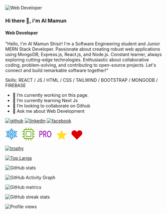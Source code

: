 ![Web Developer ](https://scontent.fdac24-3.fna.fbcdn.net/v/t39.30808-6/256458752_626712111695409_6832756108945064011_n.jpg?stp=dst-jpg_p720x720&_nc_cat=106&ccb=1-7&_nc_sid=e3f864&_nc_eui2=AeE4ogQGxdQpDQb8JTaxePpbrci5H3a8z76tyLkfdrzPvhMfPTwKjd5dUICAQbNkrIXzudq1-j6xONe982sQnJrt&_nc_ohc=ETrr5dY6xr4AX91Mijn&_nc_oc=AQmMhJWzFizEQzPIieVZ8nadw8Q6piyYE3ykMiCcj0in_vtLcSEMlpuHWxSPAIi50Us&_nc_ht=scontent.fdac24-3.fna&oh=00_AfAQ65wF9voHDDgy0RrNqwVLxzCOoRbaC2EtUoFqqflHQw&oe=649B84C7)

### Hi there 👋, i'm Al Mamun 
#### Web Developer 

"Hello, I'm Al Mamun Shisir! I'm a Software Engineering student and Junior MERN Stack Developer. Passionate about creating robust web applications using MongoDB, Express.js, React.js, and Node.js. Constant learner, always exploring cutting-edge technologies. Enthusiastic about collaborative coding, problem-solving, and contributing to open-source projects. Let's connect and build remarkable software together!"

Skills: REACT / JS / HTML / CSS / TAILWIND / BOOTSTRAP / MONGODB / FIREBASE

- 🔭 I’m currently working on this page. 
- 🌱 I’m currently learning Next Js 
- 👯 I’m looking to collaborate on Github 
- 💬 Ask me about Web Development 


[<img src='https://cdn.jsdelivr.net/npm/simple-icons@3.0.1/icons/github.svg' alt='github' height='40'>](https://github.com/Shisir36)  [<img src='https://cdn.jsdelivr.net/npm/simple-icons@3.0.1/icons/linkedin.svg' alt='linkedin' height='40'>](https://www.linkedin.com/in/al-mamun-shisir/)  [<img src='https://cdn.jsdelivr.net/npm/simple-icons@3.0.1/icons/facebook.svg' alt='facebook' height='40'>](https://www.facebook.com/almamun.shisir.58)  

<a href='https://archiveprogram.github.com/'><img src='https://raw.githubusercontent.com/acervenky/animated-github-badges/master/assets/acbadge.gif' width='40' height='40'></a> <a href='https://docs.github.com/en/developers'><img src='https://raw.githubusercontent.com/acervenky/animated-github-badges/master/assets/devbadge.gif' width='40' height='40'></a> <a href='https://github.com/pricing'><img src='https://raw.githubusercontent.com/acervenky/animated-github-badges/master/assets/pro.gif' width='40' height='40'></a> <a href='https://stars.github.com/'><img src='https://raw.githubusercontent.com/acervenky/animated-github-badges/master/assets/starbadge.gif' width='35' height='35'></a> <a href='https://docs.github.com/en/github/supporting-the-open-source-community-with-github-sponsors'><img src='https://raw.githubusercontent.com/acervenky/animated-github-badges/master/assets/sponsorbadge.gif' width='35' height='35'></a> 

[![trophy](https://github-profile-trophy.vercel.app/?username=Shisir36)](https://github.com/ryo-ma/github-profile-trophy)

[![Top Langs](https://github-readme-stats.vercel.app/api/top-langs/?username=Shisir36)](https://github.com/anuraghazra/github-readme-stats)

![GitHub stats](https://github-readme-stats.vercel.app/api?username=Shisir36&show_icons=true&count_private=true)  

![GitHub Activity Graph](https://activity-graph.herokuapp.com/graph?username=Shisir36)  

![GitHub metrics](https://metrics.lecoq.io/Shisir36)  

![GitHub streak stats](https://streak-stats.demolab.com/?user=Shisir36)  

![Profile views](https://gpvc.arturio.dev/Shisir36)  


